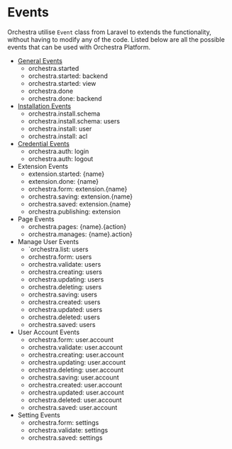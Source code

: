 # Events

Orchestra utilise `Event` class from Laravel to extends the functionality, without having to modify any of the code. 
Listed below are all the possible events that can be used with Orchestra Platform.

- [General Events](/bundocs/orchestra/events/general)
	- orchestra.started
	- orchestra.started: backend
	- orchestra.started: view
	- orchestra.done
	- orchestra.done: backend
- [Installation Events](/bundocs/orchestra/events/install)
	- orchestra.install.schema
	- orchestra.install.schema: users
	- orchestra.install: user
	- orchestra.install: acl
- [Credential Events](/bundocs/orchestra/events/credential)
	- orchestra.auth: login
	- orchestra.auth: logout
- Extension Events
	- extension.started: {name}
	- extension.done: {name}
	- orchestra.form: extension.{name}
	- orchestra.saving: extension.{name}
	- orchestra.saved: extension.{name}
	- orchestra.publishing: extension
- Page Events
	- orchestra.pages: {name}.{action}
	- orchestra.manages: {name}.action}
- Manage User Events
	- `orchestra.list: users
	- orchestra.form: users
	- orchestra.validate: users
	- orchestra.creating: users
	- orchestra.updating: users
	- orchestra.deleting: users
	- orchestra.saving: users
	- orchestra.created: users
	- orchestra.updated: users
	- orchestra.deleted: users
	- orchestra.saved: users
- User Account Events
	- orchestra.form: user.account
	- orchestra.validate: user.account
	- orchestra.creating: user.account
	- orchestra.updating: user.account
	- orchestra.deleting: user.account
	- orchestra.saving: user.account
	- orchestra.created: user.account
	- orchestra.updated: user.account
	- orchestra.deleted: user.account
	- orchestra.saved: user.account
- Setting Events
	- orchestra.form: settings
	- orchestra.validate: settings
	- orchestra.saved: settings

